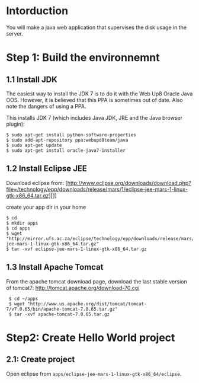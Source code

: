 Intorduction
============

You will make a java web application that supervises the disk usage in the server.

Step 1: Build the environnemnt
==============================
1.1 Install JDK
---------------
The easiest way to install the JDK 7 is to do it with the Web Up8 Oracle Java OOS. However, it is believed that this PPA is sometimes out of date. Also note the dangers of using a PPA.

This installs JDK 7 (which includes Java JDK, JRE and the Java browser plugin):

    $ sudo apt-get install python-software-properties
    $ sudo add-apt-repository ppa:webupd8team/java
    $ sudo apt-get update
    $ sudo apt-get install oracle-java7-installer

1.2 Install Eclipse JEE
-----------------------
Download eclipse from: [http://www.eclipse.org/downloads/download.php?file=/technology/epp/downloads/release/mars/1/eclipse-jee-mars-1-linux-gtk-x86_64.tar.gz][1]

create your app dir in your home

    $ cd
    $ mkdir apps
    $ cd apps
    $ wget "http://mirror.ufs.ac.za/eclipse/technology/epp/downloads/release/mars/1/eclipse-jee-mars-1-linux-gtk-x86_64.tar.gz"
    $ tar -xvf eclipse-jee-mars-1-linux-gtk-x86_64.tar.gz

1.3 Install Apache Tomcat
-------------------------
From the apache tomcat download page, download the last stable version of tomcat7: http://tomcat.apache.org/download-70.cgi

     $ cd ~/apps 
     $ wget "http://www.us.apache.org/dist/tomcat/tomcat-7/v7.0.65/bin/apache-tomcat-7.0.65.tar.gz"
     $ tar -xvf apache-tomcat-7.0.65.tar.gz

Step2: Create Hello World project
=================================
2.1: Create project
-------------------
Open eclipse from `apps/eclipse-jee-mars-1-linux-gtk-x86_64/eclipse`.

